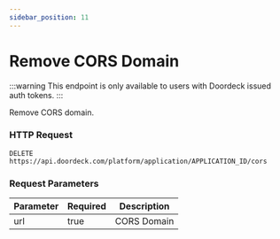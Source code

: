 ```yaml
---
sidebar_position: 11
---
```


# Remove CORS Domain

:::warning
This endpoint is only available to users with Doordeck issued auth tokens.
:::

Remove CORS domain.

### HTTP Request

`DELETE https://api.doordeck.com/platform/application/APPLICATION_ID/cors`

### Request Parameters

| Parameter | Required | Description |
|-----------|----------|-------------|
| url       | true     | CORS Domain |
